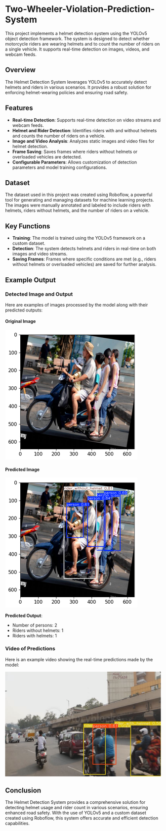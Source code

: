 # Two-Wheeler-Violation-Prediction-System

This project implements a helmet detection system using the YOLOv5 object detection framework. The system is designed to detect whether motorcycle riders are wearing helmets and to count the number of riders on a single vehicle. It supports real-time detection on images, videos, and webcam feeds.

## Overview

The Helmet Detection System leverages YOLOv5 to accurately detect helmets and riders in various scenarios. It provides a robust solution for enforcing helmet-wearing policies and ensuring road safety.

## Features

- **Real-time Detection**: Supports real-time detection on video streams and webcam feeds.
- **Helmet and Rider Detection**: Identifies riders with and without helmets and counts the number of riders on a vehicle.
- **Image and Video Analysis**: Analyzes static images and video files for helmet detection.
- **Frame Saving**: Saves frames where riders without helmets or overloaded vehicles are detected.
- **Configurable Parameters**: Allows customization of detection parameters and model training configurations.

## Dataset

The dataset used in this project was created using Roboflow, a powerful tool for generating and managing datasets for machine learning projects. The images were manually annotated and labeled to include riders with helmets, riders without helmets, and the number of riders on a vehicle.

## Key Functions

- **Training**: The model is trained using the YOLOv5 framework on a custom dataset.
- **Detection**: The system detects helmets and riders in real-time on both images and video streams.
- **Saving Frames**: Frames where specific conditions are met (e.g., riders without helmets or overloaded vehicles) are saved for further analysis.

## Example Output

### Detected Image and Output

Here are examples of images processed by the model along with their predicted outputs:

#### Original Image

![Original Image](images/original.png)

#### Predicted Image

![Predicted Image](images/detected.png)

**Predicted Output**:
- Number of persons: 2
- Riders without helmets: 1
- Riders with helmets: 1

### Video of Predictions

Here is an example video showing the real-time predictions made by the model:

[![Video Detection](images/thumbnail.png)]([https://www.youtube.com/watch?v=your_video_id](https://drive.google.com/file/d/1uJlqjyKeLf5UAgiBZ-DYRwHqWHtpExPl/view?usp=sharing))

## Conclusion

The Helmet Detection System provides a comprehensive solution for detecting helmet usage and rider count in various scenarios, ensuring enhanced road safety. With the use of YOLOv5 and a custom dataset created using Roboflow, this system offers accurate and efficient detection capabilities.
